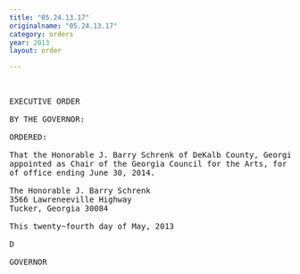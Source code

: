 ```yaml
---
title: "05.24.13.17"
originalname: "05.24.13.17"
category: orders
year: 2013
layout: order

---
```

<pre>
 

EXECUTIVE ORDER

BY THE GOVERNOR:

ORDERED:

That the Honorable J. Barry Schrenk of DeKalb County, Georgia, is
appointed as Chair of the Georgia Council for the Arts, for a term
of office ending June 30, 2014.

The Honorable J. Barry Schrenk
3566 Lawreneeville Highway
Tucker, Georgia 30084

This twenty~fourth day of May, 2013

D

GOVERNOR

</pre>
